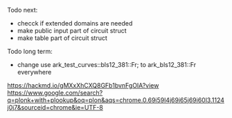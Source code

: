 Todo next:
- checck if extended domains are needed
- make public input part of circuit struct
- make table part of circuit struct

Todo long term:
- change use ark_test_curves::bls12_381::Fr; to ark_bls12_381::Fr everywhere


https://hackmd.io/gMXxXhCXQ8GFb1bvnFgOIA?view
https://www.google.com/search?q=plonk+with+plookup&oq=plon&aqs=chrome.0.69i59l4j69i65j69i60l3.1124j0j7&sourceid=chrome&ie=UTF-8
